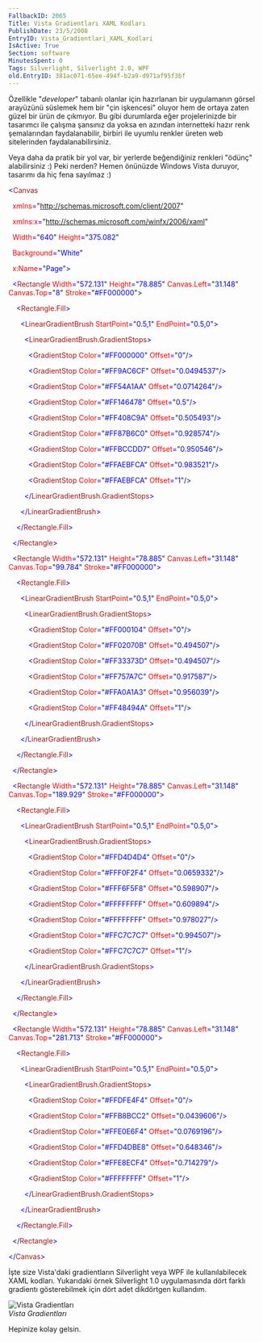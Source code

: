 ```yaml
---
FallbackID: 2065
Title: Vista Gradientları XAML Kodları
PublishDate: 23/5/2008
EntryID: Vista_Gradientlari_XAML_Kodlari
IsActive: True
Section: software
MinutesSpent: 0
Tags: Silverlight, Silverlight 2.0, WPF
old.EntryID: 381ac071-65ee-494f-b2a9-d971af95f3bf
---
```

Özellikle "*developer*" tabanlı olanlar için hazırlanan bir uygulamanın
görsel arayüzünü süslemek hem bir "çin işkencesi" oluyor hem de ortaya
zaten güzel bir ürün de çıkmıyor. Bu gibi durumlarda eğer projelerinizde
bir tasarımcı ile çalışma şansınız da yoksa en azından internetteki
hazır renk şemalarından faydalanabilir, birbiri ile uyumlu renkler
üreten web sitelerinden faydalanabilirsiniz.

Veya daha da pratik bir yol var, bir yerlerde beğendiğiniz renkleri
"ödünç" alabilirsiniz :) Peki nerden? Hemen önünüzde Windows Vista
duruyor, tasarımı da hiç fena sayılmaz :)

<span style="color: blue;">\<</span><span
style="color: #a31515;">Canvas</span>

<span style="color: blue;">  </span><span
style="color: red;">xmlns</span><span
style="color: blue;">=</span>"<span
style="color: blue;">http://schemas.microsoft.com/client/2007</span>"

<span style="color: blue;">  </span><span
style="color: red;">xmlns:x</span><span
style="color: blue;">=</span>"<span
style="color: blue;">http://schemas.microsoft.com/winfx/2006/xaml</span>"

<span style="color: blue;">  </span><span
style="color: red;">Width</span><span
style="color: blue;">=</span>"<span
style="color: blue;">640</span>"<span style="color: blue;"> </span><span
style="color: red;">Height</span><span
style="color: blue;">=</span>"<span style="color: blue;">375.082</span>"

<span style="color: blue;">  </span><span
style="color: red;">Background</span><span
style="color: blue;">=</span>"<span style="color: blue;">White</span>"

<span style="color: blue;">  </span><span
style="color: red;">x:Name</span><span
style="color: blue;">=</span>"<span
style="color: blue;">Page</span>"<span style="color: blue;">\></span>

<span style="color: blue;">  \<</span><span
style="color: #a31515;">Rectangle</span><span style="color: blue;">
</span><span style="color: red;">Width</span><span
style="color: blue;">=</span>"<span
style="color: blue;">572.131</span>"<span style="color: blue;">
</span><span style="color: red;">Height</span><span
style="color: blue;">=</span>"<span
style="color: blue;">78.885</span>"<span style="color: blue;">
</span><span style="color: red;">Canvas.Left</span><span
style="color: blue;">=</span>"<span
style="color: blue;">31.148</span>"<span style="color: blue;">
</span><span style="color: red;">Canvas.Top</span><span
style="color: blue;">=</span>"<span style="color: blue;">8</span>"<span
style="color: blue;"> </span><span
style="color: red;">Stroke</span><span
style="color: blue;">=</span>"<span
style="color: blue;">\#FF000000</span>"<span
style="color: blue;">\></span>

<span style="color: blue;">    \<</span><span
style="color: #a31515;">Rectangle.Fill</span><span
style="color: blue;">\></span>

<span style="color: blue;">      \<</span><span
style="color: #a31515;">LinearGradientBrush</span><span
style="color: blue;"> </span><span
style="color: red;">StartPoint</span><span
style="color: blue;">=</span>"<span
style="color: blue;">0.5,1</span>"<span style="color: blue;">
</span><span style="color: red;">EndPoint</span><span
style="color: blue;">=</span>"<span
style="color: blue;">0.5,0</span>"<span style="color: blue;">\></span>

<span style="color: blue;">        \<</span><span
style="color: #a31515;">LinearGradientBrush.GradientStops</span><span
style="color: blue;">\></span>

<span style="color: blue;">          \<</span><span
style="color: #a31515;">GradientStop</span><span style="color: blue;">
</span><span style="color: red;">Color</span><span
style="color: blue;">=</span>"<span
style="color: blue;">\#FF000000</span>"<span style="color: blue;">
</span><span style="color: red;">Offset</span><span
style="color: blue;">=</span>"<span style="color: blue;">0</span>"<span
style="color: blue;">/\></span>

<span style="color: blue;">          \<</span><span
style="color: #a31515;">GradientStop</span><span style="color: blue;">
</span><span style="color: red;">Color</span><span
style="color: blue;">=</span>"<span
style="color: blue;">\#FF9AC6CF</span>"<span style="color: blue;">
</span><span style="color: red;">Offset</span><span
style="color: blue;">=</span>"<span
style="color: blue;">0.0494537</span>"<span
style="color: blue;">/\></span>

<span style="color: blue;">          \<</span><span
style="color: #a31515;">GradientStop</span><span style="color: blue;">
</span><span style="color: red;">Color</span><span
style="color: blue;">=</span>"<span
style="color: blue;">\#FF54A1AA</span>"<span style="color: blue;">
</span><span style="color: red;">Offset</span><span
style="color: blue;">=</span>"<span
style="color: blue;">0.0714264</span>"<span
style="color: blue;">/\></span>

<span style="color: blue;">          \<</span><span
style="color: #a31515;">GradientStop</span><span style="color: blue;">
</span><span style="color: red;">Color</span><span
style="color: blue;">=</span>"<span
style="color: blue;">\#FF146478</span>"<span style="color: blue;">
</span><span style="color: red;">Offset</span><span
style="color: blue;">=</span>"<span
style="color: blue;">0.5</span>"<span style="color: blue;">/\></span>

<span style="color: blue;">          \<</span><span
style="color: #a31515;">GradientStop</span><span style="color: blue;">
</span><span style="color: red;">Color</span><span
style="color: blue;">=</span>"<span
style="color: blue;">\#FF408C9A</span>"<span style="color: blue;">
</span><span style="color: red;">Offset</span><span
style="color: blue;">=</span>"<span
style="color: blue;">0.505493</span>"<span
style="color: blue;">/\></span>

<span style="color: blue;">          \<</span><span
style="color: #a31515;">GradientStop</span><span style="color: blue;">
</span><span style="color: red;">Color</span><span
style="color: blue;">=</span>"<span
style="color: blue;">\#FF87B6C0</span>"<span style="color: blue;">
</span><span style="color: red;">Offset</span><span
style="color: blue;">=</span>"<span
style="color: blue;">0.928574</span>"<span
style="color: blue;">/\></span>

<span style="color: blue;">          \<</span><span
style="color: #a31515;">GradientStop</span><span style="color: blue;">
</span><span style="color: red;">Color</span><span
style="color: blue;">=</span>"<span
style="color: blue;">\#FFBCCDD7</span>"<span style="color: blue;">
</span><span style="color: red;">Offset</span><span
style="color: blue;">=</span>"<span
style="color: blue;">0.950546</span>"<span
style="color: blue;">/\></span>

<span style="color: blue;">          \<</span><span
style="color: #a31515;">GradientStop</span><span style="color: blue;">
</span><span style="color: red;">Color</span><span
style="color: blue;">=</span>"<span
style="color: blue;">\#FFAEBFCA</span>"<span style="color: blue;">
</span><span style="color: red;">Offset</span><span
style="color: blue;">=</span>"<span
style="color: blue;">0.983521</span>"<span
style="color: blue;">/\></span>

<span style="color: blue;">          \<</span><span
style="color: #a31515;">GradientStop</span><span style="color: blue;">
</span><span style="color: red;">Color</span><span
style="color: blue;">=</span>"<span
style="color: blue;">\#FFAEBFCA</span>"<span style="color: blue;">
</span><span style="color: red;">Offset</span><span
style="color: blue;">=</span>"<span style="color: blue;">1</span>"<span
style="color: blue;">/\></span>

<span style="color: blue;">        \</</span><span
style="color: #a31515;">LinearGradientBrush.GradientStops</span><span
style="color: blue;">\></span>

<span style="color: blue;">      \</</span><span
style="color: #a31515;">LinearGradientBrush</span><span
style="color: blue;">\></span>

<span style="color: blue;">    \</</span><span
style="color: #a31515;">Rectangle.Fill</span><span
style="color: blue;">\></span>

<span style="color: blue;">  \</</span><span
style="color: #a31515;">Rectangle</span><span
style="color: blue;">\></span>

<span style="color: blue;">  \<</span><span
style="color: #a31515;">Rectangle</span><span style="color: blue;">
</span><span style="color: red;">Width</span><span
style="color: blue;">=</span>"<span
style="color: blue;">572.131</span>"<span style="color: blue;">
</span><span style="color: red;">Height</span><span
style="color: blue;">=</span>"<span
style="color: blue;">78.885</span>"<span style="color: blue;">
</span><span style="color: red;">Canvas.Left</span><span
style="color: blue;">=</span>"<span
style="color: blue;">31.148</span>"<span style="color: blue;">
</span><span style="color: red;">Canvas.Top</span><span
style="color: blue;">=</span>"<span
style="color: blue;">99.784</span>"<span style="color: blue;">
</span><span style="color: red;">Stroke</span><span
style="color: blue;">=</span>"<span
style="color: blue;">\#FF000000</span>"<span
style="color: blue;">\></span>

<span style="color: blue;">    \<</span><span
style="color: #a31515;">Rectangle.Fill</span><span
style="color: blue;">\></span>

<span style="color: blue;">      \<</span><span
style="color: #a31515;">LinearGradientBrush</span><span
style="color: blue;"> </span><span
style="color: red;">StartPoint</span><span
style="color: blue;">=</span>"<span
style="color: blue;">0.5,1</span>"<span style="color: blue;">
</span><span style="color: red;">EndPoint</span><span
style="color: blue;">=</span>"<span
style="color: blue;">0.5,0</span>"<span style="color: blue;">\></span>

<span style="color: blue;">        \<</span><span
style="color: #a31515;">LinearGradientBrush.GradientStops</span><span
style="color: blue;">\></span>

<span style="color: blue;">          \<</span><span
style="color: #a31515;">GradientStop</span><span style="color: blue;">
</span><span style="color: red;">Color</span><span
style="color: blue;">=</span>"<span
style="color: blue;">\#FF000104</span>"<span style="color: blue;">
</span><span style="color: red;">Offset</span><span
style="color: blue;">=</span>"<span style="color: blue;">0</span>"<span
style="color: blue;">/\></span>

<span style="color: blue;">          \<</span><span
style="color: #a31515;">GradientStop</span><span style="color: blue;">
</span><span style="color: red;">Color</span><span
style="color: blue;">=</span>"<span
style="color: blue;">\#FF02070B</span>"<span style="color: blue;">
</span><span style="color: red;">Offset</span><span
style="color: blue;">=</span>"<span
style="color: blue;">0.494507</span>"<span
style="color: blue;">/\></span>

<span style="color: blue;">          \<</span><span
style="color: #a31515;">GradientStop</span><span style="color: blue;">
</span><span style="color: red;">Color</span><span
style="color: blue;">=</span>"<span
style="color: blue;">\#FF33373D</span>"<span style="color: blue;">
</span><span style="color: red;">Offset</span><span
style="color: blue;">=</span>"<span
style="color: blue;">0.494507</span>"<span
style="color: blue;">/\></span>

<span style="color: blue;">          \<</span><span
style="color: #a31515;">GradientStop</span><span style="color: blue;">
</span><span style="color: red;">Color</span><span
style="color: blue;">=</span>"<span
style="color: blue;">\#FF757A7C</span>"<span style="color: blue;">
</span><span style="color: red;">Offset</span><span
style="color: blue;">=</span>"<span
style="color: blue;">0.917587</span>"<span
style="color: blue;">/\></span>

<span style="color: blue;">          \<</span><span
style="color: #a31515;">GradientStop</span><span style="color: blue;">
</span><span style="color: red;">Color</span><span
style="color: blue;">=</span>"<span
style="color: blue;">\#FFA0A1A3</span>"<span style="color: blue;">
</span><span style="color: red;">Offset</span><span
style="color: blue;">=</span>"<span
style="color: blue;">0.956039</span>"<span
style="color: blue;">/\></span>

<span style="color: blue;">          \<</span><span
style="color: #a31515;">GradientStop</span><span style="color: blue;">
</span><span style="color: red;">Color</span><span
style="color: blue;">=</span>"<span
style="color: blue;">\#FF48494A</span>"<span style="color: blue;">
</span><span style="color: red;">Offset</span><span
style="color: blue;">=</span>"<span style="color: blue;">1</span>"<span
style="color: blue;">/\></span>

<span style="color: blue;">        \</</span><span
style="color: #a31515;">LinearGradientBrush.GradientStops</span><span
style="color: blue;">\></span>

<span style="color: blue;">      \</</span><span
style="color: #a31515;">LinearGradientBrush</span><span
style="color: blue;">\></span>

<span style="color: blue;">    \</</span><span
style="color: #a31515;">Rectangle.Fill</span><span
style="color: blue;">\></span>

<span style="color: blue;">  \</</span><span
style="color: #a31515;">Rectangle</span><span
style="color: blue;">\></span>

<span style="color: blue;">  \<</span><span
style="color: #a31515;">Rectangle</span><span style="color: blue;">
</span><span style="color: red;">Width</span><span
style="color: blue;">=</span>"<span
style="color: blue;">572.131</span>"<span style="color: blue;">
</span><span style="color: red;">Height</span><span
style="color: blue;">=</span>"<span
style="color: blue;">78.885</span>"<span style="color: blue;">
</span><span style="color: red;">Canvas.Left</span><span
style="color: blue;">=</span>"<span
style="color: blue;">31.148</span>"<span style="color: blue;">
</span><span style="color: red;">Canvas.Top</span><span
style="color: blue;">=</span>"<span
style="color: blue;">189.929</span>"<span style="color: blue;">
</span><span style="color: red;">Stroke</span><span
style="color: blue;">=</span>"<span
style="color: blue;">\#FF000000</span>"<span
style="color: blue;">\></span>

<span style="color: blue;">    \<</span><span
style="color: #a31515;">Rectangle.Fill</span><span
style="color: blue;">\></span>

<span style="color: blue;">      \<</span><span
style="color: #a31515;">LinearGradientBrush</span><span
style="color: blue;"> </span><span
style="color: red;">StartPoint</span><span
style="color: blue;">=</span>"<span
style="color: blue;">0.5,1</span>"<span style="color: blue;">
</span><span style="color: red;">EndPoint</span><span
style="color: blue;">=</span>"<span
style="color: blue;">0.5,0</span>"<span style="color: blue;">\></span>

<span style="color: blue;">        \<</span><span
style="color: #a31515;">LinearGradientBrush.GradientStops</span><span
style="color: blue;">\></span>

<span style="color: blue;">          \<</span><span
style="color: #a31515;">GradientStop</span><span style="color: blue;">
</span><span style="color: red;">Color</span><span
style="color: blue;">=</span>"<span
style="color: blue;">\#FFD4D4D4</span>"<span style="color: blue;">
</span><span style="color: red;">Offset</span><span
style="color: blue;">=</span>"<span style="color: blue;">0</span>"<span
style="color: blue;">/\></span>

<span style="color: blue;">          \<</span><span
style="color: #a31515;">GradientStop</span><span style="color: blue;">
</span><span style="color: red;">Color</span><span
style="color: blue;">=</span>"<span
style="color: blue;">\#FFF0F2F4</span>"<span style="color: blue;">
</span><span style="color: red;">Offset</span><span
style="color: blue;">=</span>"<span
style="color: blue;">0.0659332</span>"<span
style="color: blue;">/\></span>

<span style="color: blue;">          \<</span><span
style="color: #a31515;">GradientStop</span><span style="color: blue;">
</span><span style="color: red;">Color</span><span
style="color: blue;">=</span>"<span
style="color: blue;">\#FFF6F5F8</span>"<span style="color: blue;">
</span><span style="color: red;">Offset</span><span
style="color: blue;">=</span>"<span
style="color: blue;">0.598907</span>"<span
style="color: blue;">/\></span>

<span style="color: blue;">          \<</span><span
style="color: #a31515;">GradientStop</span><span style="color: blue;">
</span><span style="color: red;">Color</span><span
style="color: blue;">=</span>"<span
style="color: blue;">\#FFFFFFFF</span>"<span style="color: blue;">
</span><span style="color: red;">Offset</span><span
style="color: blue;">=</span>"<span
style="color: blue;">0.609894</span>"<span
style="color: blue;">/\></span>

<span style="color: blue;">          \<</span><span
style="color: #a31515;">GradientStop</span><span style="color: blue;">
</span><span style="color: red;">Color</span><span
style="color: blue;">=</span>"<span
style="color: blue;">\#FFFFFFFF</span>"<span style="color: blue;">
</span><span style="color: red;">Offset</span><span
style="color: blue;">=</span>"<span
style="color: blue;">0.978027</span>"<span
style="color: blue;">/\></span>

<span style="color: blue;">          \<</span><span
style="color: #a31515;">GradientStop</span><span style="color: blue;">
</span><span style="color: red;">Color</span><span
style="color: blue;">=</span>"<span
style="color: blue;">\#FFC7C7C7</span>"<span style="color: blue;">
</span><span style="color: red;">Offset</span><span
style="color: blue;">=</span>"<span
style="color: blue;">0.994507</span>"<span
style="color: blue;">/\></span>

<span style="color: blue;">          \<</span><span
style="color: #a31515;">GradientStop</span><span style="color: blue;">
</span><span style="color: red;">Color</span><span
style="color: blue;">=</span>"<span
style="color: blue;">\#FFC7C7C7</span>"<span style="color: blue;">
</span><span style="color: red;">Offset</span><span
style="color: blue;">=</span>"<span style="color: blue;">1</span>"<span
style="color: blue;">/\></span>

<span style="color: blue;">        \</</span><span
style="color: #a31515;">LinearGradientBrush.GradientStops</span><span
style="color: blue;">\></span>

<span style="color: blue;">      \</</span><span
style="color: #a31515;">LinearGradientBrush</span><span
style="color: blue;">\></span>

<span style="color: blue;">    \</</span><span
style="color: #a31515;">Rectangle.Fill</span><span
style="color: blue;">\></span>

<span style="color: blue;">  \</</span><span
style="color: #a31515;">Rectangle</span><span
style="color: blue;">\></span>

<span style="color: blue;">  \<</span><span
style="color: #a31515;">Rectangle</span><span style="color: blue;">
</span><span style="color: red;">Width</span><span
style="color: blue;">=</span>"<span
style="color: blue;">572.131</span>"<span style="color: blue;">
</span><span style="color: red;">Height</span><span
style="color: blue;">=</span>"<span
style="color: blue;">78.885</span>"<span style="color: blue;">
</span><span style="color: red;">Canvas.Left</span><span
style="color: blue;">=</span>"<span
style="color: blue;">31.148</span>"<span style="color: blue;">
</span><span style="color: red;">Canvas.Top</span><span
style="color: blue;">=</span>"<span
style="color: blue;">281.713</span>"<span style="color: blue;">
</span><span style="color: red;">Stroke</span><span
style="color: blue;">=</span>"<span
style="color: blue;">\#FF000000</span>"<span
style="color: blue;">\></span>

<span style="color: blue;">    \<</span><span
style="color: #a31515;">Rectangle.Fill</span><span
style="color: blue;">\></span>

<span style="color: blue;">      \<</span><span
style="color: #a31515;">LinearGradientBrush</span><span
style="color: blue;"> </span><span
style="color: red;">StartPoint</span><span
style="color: blue;">=</span>"<span
style="color: blue;">0.5,1</span>"<span style="color: blue;">
</span><span style="color: red;">EndPoint</span><span
style="color: blue;">=</span>"<span
style="color: blue;">0.5,0</span>"<span style="color: blue;">\></span>

<span style="color: blue;">        \<</span><span
style="color: #a31515;">LinearGradientBrush.GradientStops</span><span
style="color: blue;">\></span>

<span style="color: blue;">          \<</span><span
style="color: #a31515;">GradientStop</span><span style="color: blue;">
</span><span style="color: red;">Color</span><span
style="color: blue;">=</span>"<span
style="color: blue;">\#FFDFE4F4</span>"<span style="color: blue;">
</span><span style="color: red;">Offset</span><span
style="color: blue;">=</span>"<span style="color: blue;">0</span>"<span
style="color: blue;">/\></span>

<span style="color: blue;">          \<</span><span
style="color: #a31515;">GradientStop</span><span style="color: blue;">
</span><span style="color: red;">Color</span><span
style="color: blue;">=</span>"<span
style="color: blue;">\#FFB8BCC2</span>"<span style="color: blue;">
</span><span style="color: red;">Offset</span><span
style="color: blue;">=</span>"<span
style="color: blue;">0.0439606</span>"<span
style="color: blue;">/\></span>

<span style="color: blue;">          \<</span><span
style="color: #a31515;">GradientStop</span><span style="color: blue;">
</span><span style="color: red;">Color</span><span
style="color: blue;">=</span>"<span
style="color: blue;">\#FFE0E6F4</span>"<span style="color: blue;">
</span><span style="color: red;">Offset</span><span
style="color: blue;">=</span>"<span
style="color: blue;">0.0769196</span>"<span
style="color: blue;">/\></span>

<span style="color: blue;">          \<</span><span
style="color: #a31515;">GradientStop</span><span style="color: blue;">
</span><span style="color: red;">Color</span><span
style="color: blue;">=</span>"<span
style="color: blue;">\#FFD4DBE8</span>"<span style="color: blue;">
</span><span style="color: red;">Offset</span><span
style="color: blue;">=</span>"<span
style="color: blue;">0.648346</span>"<span
style="color: blue;">/\></span>

<span style="color: blue;">          \<</span><span
style="color: #a31515;">GradientStop</span><span style="color: blue;">
</span><span style="color: red;">Color</span><span
style="color: blue;">=</span>"<span
style="color: blue;">\#FFE8ECF4</span>"<span style="color: blue;">
</span><span style="color: red;">Offset</span><span
style="color: blue;">=</span>"<span
style="color: blue;">0.714279</span>"<span
style="color: blue;">/\></span>

<span style="color: blue;">          \<</span><span
style="color: #a31515;">GradientStop</span><span style="color: blue;">
</span><span style="color: red;">Color</span><span
style="color: blue;">=</span>"<span
style="color: blue;">\#FFFFFFFF</span>"<span style="color: blue;">
</span><span style="color: red;">Offset</span><span
style="color: blue;">=</span>"<span style="color: blue;">1</span>"<span
style="color: blue;">/\></span>

<span style="color: blue;">        \</</span><span
style="color: #a31515;">LinearGradientBrush.GradientStops</span><span
style="color: blue;">\></span>

<span style="color: blue;">      \</</span><span
style="color: #a31515;">LinearGradientBrush</span><span
style="color: blue;">\></span>

<span style="color: blue;">    \</</span><span
style="color: #a31515;">Rectangle.Fill</span><span
style="color: blue;">\></span>

<span style="color: blue;">  \</</span><span
style="color: #a31515;">Rectangle</span><span
style="color: blue;">\></span>

<span style="color: blue;">\</</span><span
style="color: #a31515;">Canvas</span><span
style="color: blue;">\></span>

İşte size Vista'daki gradientların Silverlight veya WPF ile
kullanılabilecek XAML kodları. Yukarıdaki örnek Silverlight 1.0
uygulamasında dört farklı gradientı gösterebilmek için dört adet
dikdörtgen kullandım.

![Vista
Gradientları](media/Vista_Gradientlari_XAML_Kodlari/23052008_1.png)\
*Vista Gradientları*

Hepinize kolay gelsin.


